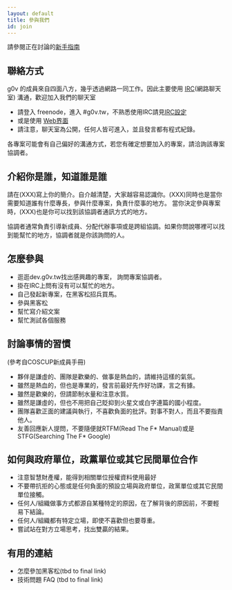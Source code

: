 ```yaml
---
layout: default
title: 參與我們
id: join
---
```


請參閱正在討論的[新手指南](https://github.com/g0v/dev/wiki/g0v-newstuff)

## 聯絡方式

g0v 的成員來自四面八方，幾乎透過網路一同工作。因此主要使用 [IRC](http://zh.wikipedia.org/wiki/IRC)(網路聊天室) 溝通，歡迎加入我們的聊天室

* 請登入 freenode，進入 #g0v.tw，不熟悉使用IRC請見[IRC設定](https://hackpad.com/g0v-hackath1n-%7C--%E6%8A%80%E8%A1%93%E5%95%8F%E9%A1%8C%E7%9C%8B%E9%80%99%E9%82%8A-PGAV6P6hb3N)
* 或是使用 [Web界面](http://webchat.freenode.net/?channels=g0v.tw)
* 請注意，聊天室為公開，任何人皆可進入，並且發言都有程式紀錄。

各專案可能會有自己偏好的溝通方式，若您有確定想要加入的專案，請洽詢該專案協調者。

## 介紹你是誰，知道誰是誰

請在(XXX)寫上你的簡介。自介越清楚，大家越容易認識你。(XXX)同時也是當你需要知道誰有什麼專長，參與什麼專案，負責什麼事的地方。 當你決定參與專案時，(XXX)也是你可以找到該協調者通訊方式的地方。

協調者通常負責引導新成員、分配代辦事項或是跨組協調。如果你問說哪裡可以找到能幫忙的地方，協調者就是你該詢問的人。


## 怎麼參與

* 逛逛dev.g0v.tw找出感興趣的專案， 詢問專案協調者。
* 掛在IRC上問有沒有可以幫忙的地方。
* 自己發起新專案，在黑客松招兵買馬。
* 參與黑客松
* 幫忙寫介紹文案
* 幫忙測試各個服務

## 討論事情的習慣

(參考自COSCUP新成員手冊)

* 夥伴是謙虛的、團隊是歡樂的、做事是熱血的，請維持這樣的氣氛。
* 雖然是熱血的，但也是專業的，發言前最好先作好功課，言之有據。
* 雖然是歡樂的，但請節制水量和注意水質。
* 雖然是謙虛的，但也不用把自己貶抑到火星文或白字連篇的國小程度。
* 團隊喜歡正面的建議與執行，不喜歡負面的批評。對事不對人，而且不要指責他人。
* 友善回應新人提問，不要隨便就RTFM(Read The F* Manual)或是STFG(Searching The F* Google)

## 如何與政府單位，政黨單位或其它民間單位合作

* 注意智慧財產權，能得到相關單位授權資料使用最好
* 不要帶抗拒的心態或是任何負面的預設立場與政府單位，政黨單位或其它民間單位接觸。
* 任何人/組織做事方式都源自某種特定的原因，在了解背後的原因前，不要輕易下結論。
* 任何人/組織都有特定立場，即使不喜歡但也要尊重。
* 嘗試站在對方立場思考，找出雙贏的結果。

## 有用的連結

* 怎麼參加黑客松(tbd to final link)
* 技術問題 FAQ (tbd to final link)
